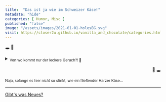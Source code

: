 ```yaml
--- 
title:  "Das ist ja wie im Schweizer Käse!"
metadate: "hide"
categories: [ Humor, Misc ]
published: "false"
image: "/assets/images/2021-01-01-holesBG.svg"
visit: https://closer2u.github.io/vanilla_and_chocolate/categories.html#humor
---
```


 <p align="left"> 🕳 🐀 <p>

<details><summary><sub> Von wo kommt nur der leckere Geruch?! 🧐 </sub></summary>
 <p align="center"> 🧀 </p>
</details>

 <p align="right"> 🐁 🕳 <p>
 
 <sup> Naja, solange es hier nicht so stinkt, wie ein fließender Harzer Käse... </sup>


***

[Gibt's was Neues?](https://github.com/Closer2U)